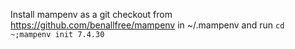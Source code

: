 Install mampenv as a git checkout from https://github.com/benallfree/mampenv in ~/.mampenv and run `cd ~;mampenv init 7.4.30`

